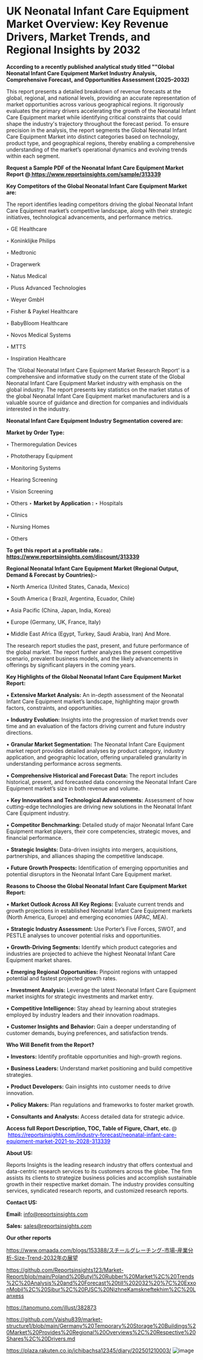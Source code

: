 # UK Neonatal Infant Care Equipment Market Overview: Key Revenue Drivers, Market Trends, and Regional Insights by 2032

<strong>According to a recently published analytical study titled ""Global Neonatal Infant Care Equipment Market Industry Analysis, Comprehensive Forecast, and Opportunities Assessment (2025–2032)</strong>

This report presents a detailed breakdown of revenue forecasts at the global, regional, and national levels, providing an accurate representation of market opportunities across various geographical regions. It rigorously evaluates the primary drivers accelerating the growth of the Neonatal Infant Care Equipment market while identifying critical constraints that could shape the industry's trajectory throughout the forecast period. To ensure precision in the analysis, the report segments the Global Neonatal Infant Care Equipment Market into distinct categories based on technology, product type, and geographical regions, thereby enabling a comprehensive understanding of the market’s operational dynamics and evolving trends within each segment.

<strong>Request a Sample PDF of the Neonatal Infant Care Equipment Market Report </strong><strong>@<a href=https://www.reportsinsights.com/sample/313339 style=color:#0000ff;> https://www.reportsinsights.com/sample/313339</a></strong></font>

<strong>Key Competitors of the Global Neonatal Infant Care Equipment Market are:</strong>

The report identifies leading competitors driving the global Neonatal Infant Care Equipment market’s competitive landscape, along with their strategic initiatives, technological advancements, and performance metrics.

‣ GE Healthcare

‣ Koninklijke Philips

‣ Medtronic

‣ Dragerwerk

‣ Natus Medical

‣ Pluss Advanced Technologies

‣ Weyer GmbH

‣ Fisher & Paykel Healthcare

‣ BabyBloom Healthcare

‣ Novos Medical Systems

‣ MTTS

‣ Inspiration Healthcare

The ‘Global Neonatal Infant Care Equipment Market Research Report’ is a comprehensive and informative study on the current state of the Global Neonatal Infant Care Equipment Market industry with emphasis on the global industry. The report presents key statistics on the market status of the global Neonatal Infant Care Equipment market manufacturers and is a valuable source of guidance and direction for companies and individuals interested in the industry.

<strong>Neonatal Infant Care Equipment Industry Segmentation covered are:</strong>

<strong>Market by Order Type: </strong>

‣ Thermoregulation Devices

‣ Phototherapy Equipment

‣ Monitoring Systems

‣ Hearing Screening

‣ Vision Screening

‣ Others
‣ 
<strong>Market by Application :</strong>
‣ Hospitals

‣ Clinics

‣ Nursing Homes

‣ Others

<strong>To get this report at a profitable rate.: <a href=https://www.reportsinsights.com/discount/313339 style=color:#0000ff;>https://www.reportsinsights.com/discount/313339</a></strong></font>

<strong>Regional Neonatal Infant Care Equipment Market (Regional Output, Demand &amp; Forecast by Countries):-</strong>

• North America (United States, Canada, Mexico)

• South America ( Brazil, Argentina, Ecuador, Chile)

• Asia Pacific (China, Japan, India, Korea)

• Europe (Germany, UK, France, Italy)

• Middle East Africa (Egypt, Turkey, Saudi Arabia, Iran) And More.

The research report studies the past, present, and future performance of the global market. The report further analyzes the present competitive scenario, prevalent business models, and the likely advancements in offerings by significant players in the coming years.

<strong>Key Highlights of the Global Neonatal Infant Care Equipment Market Report:</strong>

• <strong>Extensive Market Analysis:</strong> An in-depth assessment of the Neonatal Infant Care Equipment market’s landscape, highlighting major growth factors, constraints, and opportunities.

• <strong>Industry Evolution:</strong> Insights into the progression of market trends over time and an evaluation of the factors driving current and future industry directions.

• <strong>Granular Market Segmentation:</strong> The Neonatal Infant Care Equipment market report provides detailed analyses by product category, industry application, and geographic location, offering unparalleled granularity in understanding performance across segments.

• <strong>Comprehensive Historical and Forecast Data:</strong> The report includes historical, present, and forecasted data concerning the Neonatal Infant Care Equipment market’s size in both revenue and volume.

• <strong>Key Innovations and Technological Advancements:</strong> Assessment of how cutting-edge technologies are driving new solutions in the Neonatal Infant Care Equipment industry.

• <strong>Competitor Benchmarking:</strong> Detailed study of major Neonatal Infant Care Equipment market players, their core competencies, strategic moves, and financial performance.

• <strong>Strategic Insights:</strong> Data-driven insights into mergers, acquisitions, partnerships, and alliances shaping the competitive landscape.

• <strong>Future Growth Prospects:</strong> Identification of emerging opportunities and potential disruptors in the Neonatal Infant Care Equipment market.

<strong>Reasons to Choose the Global Neonatal Infant Care Equipment Market Report:</strong>

• <strong>Market Outlook Across All Key Regions:</strong> Evaluate current trends and growth projections in established Neonatal Infant Care Equipment markets (North America, Europe) and emerging economies (APAC, MEA).

• <strong>Strategic Industry Assessment:</strong> Use Porter’s Five Forces, SWOT, and PESTLE analyses to uncover potential risks and opportunities.

• <strong>Growth-Driving Segments:</strong> Identify which product categories and industries are projected to achieve the highest Neonatal Infant Care Equipment market shares.

• <strong>Emerging Regional Opportunities:</strong> Pinpoint regions with untapped potential and fastest projected growth rates.

• <strong>Investment Analysis:</strong> Leverage the latest Neonatal Infant Care Equipment market insights for strategic investments and market entry.

• <strong>Competitive Intelligence:</strong> Stay ahead by learning about strategies employed by industry leaders and their innovation roadmaps.

• <strong>Customer Insights and Behavior:</strong> Gain a deeper understanding of customer demands, buying preferences, and satisfaction trends.

<strong>Who Will Benefit from the Report?</strong>

• <strong>Investors:</strong> Identify profitable opportunities and high-growth regions.

• <strong>Business Leaders:</strong> Understand market positioning and build competitive strategies.

• <strong>Product Developers:</strong> Gain insights into customer needs to drive innovation.

• <strong>Policy Makers:</strong> Plan regulations and frameworks to foster market growth.

• <strong>Consultants and Analysts:</strong> Access detailed data for strategic advice.
</ul>
<strong>Access full Report Description, TOC, Table of Figure, Chart, etc. </strong>@  <a href=https://reportsinsights.com/industry-forecast/neonatal-infant-care-equipment-market-2021-to-2028-313339 style=color:#0000ff;>https://reportsinsights.com/industry-forecast/neonatal-infant-care-equipment-market-2021-to-2028-313339</a></font>

<strong><strong>About US</strong>:</strong>

Reports Insights is the leading research industry that offers contextual and data-centric research services to its customers across the globe. The firm assists its clients to strategize business policies and accomplish sustainable growth in their respective market domain. The industry provides consulting services, syndicated research reports, and customized research reports.

<strong>Contact US:</strong>

<p class=""""><b>Email:</b> <a href=mailto:info@reportsinsights.com>info@reportsinsights.com</a></p>
<p class=""""><b>Sales:</b> <a href=mailto:sales@reportsinsights.com>sales@reportsinsights.com</a></p>

<strong>Our other reports</strong>

<a href=https://www.omaada.com/blogs/153388/スチールグレーチング-市場-産業分析-Size-Trend-2032年の展望>https://www.omaada.com/blogs/153388/スチールグレーチング-市場-産業分析-Size-Trend-2032年の展望</a>

<a href=https://github.com/Reportsinsights123/Market-Report/blob/main/Poland%20Butyl%20Rubber%20Market%2C%20Trends%2C%20Analysis%20and%20Forecast%20till%202032%20%7C%20ExxonMobil%2C%20Sibur%2C%20PJSC%20NizhneKamskneftekhim%2C%20Lanxess>https://github.com/Reportsinsights123/Market-Report/blob/main/Poland%20Butyl%20Rubber%20Market%2C%20Trends%2C%20Analysis%20and%20Forecast%20till%202032%20%7C%20ExxonMobil%2C%20Sibur%2C%20PJSC%20NizhneKamskneftekhim%2C%20Lanxess</a>

<a href=https://tanomuno.com/illust/382873>https://tanomuno.com/illust/382873</a>

<a href=https://github.com/Vaishu839/market-structure1/blob/main/Germany%20Temporary%20Storage%20Buildings%20Market%20Provides%20Regional%20Overviews%2C%20Respective%20Shares%2C%20Drivers.md>https://github.com/Vaishu839/market-structure1/blob/main/Germany%20Temporary%20Storage%20Buildings%20Market%20Provides%20Regional%20Overviews%2C%20Respective%20Shares%2C%20Drivers.md</a>

<a href=https://plaza.rakuten.co.jp/ichibachsa12345/diary/202501210003/>https://plaza.rakuten.co.jp/ichibachsa12345/diary/202501210003/</a>
![image](https://github.com/user-attachments/assets/0bfb3bdc-7a43-49b6-9f04-163ecf96c814)
